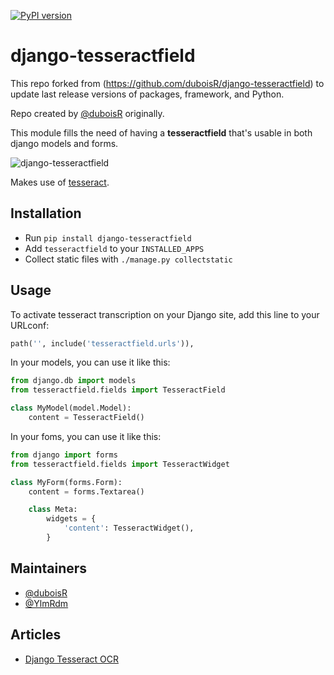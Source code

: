[![PyPI version](https://badge.fury.io/py/djtesseract.svg)](https://badge.fury.io/py/djtesseract)

# django-tesseractfield

This repo forked from (https://github.com/duboisR/django-tesseractfield) to update last release versions of packages, framework, and Python.

Repo created by [@duboisR](https://github.com/duboisR) originally.

This module fills the need of having a **tesseractfield** that's usable in both
django models and forms.

![django-tesseractfield](https://media.giphy.com/media/8hYe9XW88QuL062sMe/giphy.gif)

Makes use of [tesseract](https://opensource.google.com/projects/tesseract).

## Installation
- Run ``pip install django-tesseractfield``
- Add ``tesseractfield`` to your ``INSTALLED_APPS``
- Collect static files with ``./manage.py collectstatic``

## Usage
To activate tesseract transcription on your Django site, add this line to your URLconf:

```python
path('', include('tesseractfield.urls')),
```

In your models, you can use it like this:

```python
from django.db import models
from tesseractfield.fields import TesseractField

class MyModel(model.Model):
    content = TesseractField()
```

In your foms, you can use it like this:

```python
from django import forms
from tesseractfield.fields import TesseractWidget

class MyForm(forms.Form):
    content = forms.Textarea()

    class Meta:
        widgets = {
            'content': TesseractWidget(),
        }
```

## Maintainers
- [@duboisR](https://github.com/duboisR)
- [@YlmRdm](https://github.com/YlmRdm)

## Articles
- [Django Tesseract OCR](https://medium.com/@duboisr/django-et-tesseract-188d389ad4ba)
